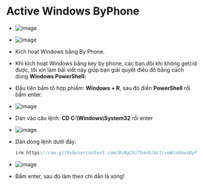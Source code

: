 # Active Windows ByPhone #
- ![image](https://github.com/user-attachments/assets/892ab962-1334-4126-9b74-42be48da0f04)
- ![image](https://github.com/BsNgChiThanh/Lich-phong-kham/assets/82578024/d575f08f-29b1-4848-83b0-fb5e88dcb50c)
- Kích hoạt Windows bằng By Phone.
- Khi kích hoạt Windows bằng key by phone, các bạn đôi khi không getcid được, tôi xin làm bài viết này giúp bạn giải quyết điều đó bằng cách dùng **Windows PowerShell:**
- Đầu tiên bấm tổ hợp phiếm: **Windows + R**, sau đó điền **PowerShell** rồi bấm enter.
- ![image](https://github.com/BsNgChiThanh/Crack-IDM/assets/82578024/73f131a2-efd7-4c50-9a36-106b02d83fca)
- Dán vào câu lệnh: **CD C:\Windows\System32** rồi enter
- ![image](https://github.com/BsNgChiThanh/Crack-IDM/assets/82578024/cc4df65e-6cc1-47a1-a967-fe19d9983a26)
- Dán dòng lệnh dưới đây:
 
    ```php
    irm https://raw.githubusercontent.com/BsNgChiThanh/ActiveWindowsByPhone/IMP/ActiveWindowsByPhone.ps1 | iex
    ```
- ![image](https://github.com/user-attachments/assets/ea27fcc3-2b4d-47a0-a9a4-d0e79048608e)
- Bấm enter, sau đó làm theo chỉ dẫn là xong!
